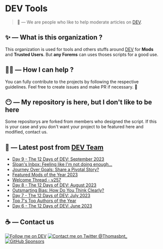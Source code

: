 # DEV Tools

> 🔧 — We are people who like to help moderate articles on [DEV](https://dev.to).

## ✨ — What is this organization ?

This organization is used for tools and others stuffs around [DEV](https://dev.to) for **Mods** and **Trusted Users**. But __any Forems__ can uses thoses scripts for a good use.


## 💪🏼 — How I can help ?

You can fully contribute to the projects by following the respective guidelines. Feel free to create issues and make PR if necessary. 🎉

## 😶 — My repository is here, but I don't like to be here

Some repositorys are forked from members who designed the script. If this is your case and you don't want your project to be featured here and modified, contact us.

## 📝 — Latest post from [DEV Team](https://dev.to/devteam)

<!-- BLOG-POST-LIST:START -->
- [Day 9 - The 12 Days of DEV: September 2023](https://dev.to/devteam/day-9-the-12-days-of-dev-september-2023-44ag)
- [Sloan&#39;s Inbox: Feeling like I&#39;m not doing enough...](https://dev.to/devteam/sloans-inbox-feeling-like-im-not-doing-enough-3b4a)
- [Journey Over Goals: Share a Pivotal Story?](https://dev.to/devteam/journey-over-goals-share-a-pivotal-story-5ai5)
- [Featured Mods of the Year 2023](https://dev.to/devteam/featured-mods-of-the-year-2023-4726)
- [Welcome Thread - v257](https://dev.to/devteam/welcome-thread-v258-5f23)
- [Day 8 - The 12 Days of DEV: August 2023](https://dev.to/devteam/day-8-the-12-days-of-dev-august-2023-9p4)
- [Outsmarting Bias: How Do You Think Clearly?](https://dev.to/devteam/outsmarting-bias-how-do-you-think-clearly-2971)
- [Day 7 - The 12 Days of DEV: July 2023](https://dev.to/devteam/day-7-the-12-days-of-dev-july-2023-11a4)
- [Top 7&#39;s Top Authors of the Year](https://dev.to/devteam/top-7s-top-authors-of-the-year-120m)
- [Day 6 - The 12 Days of DEV: June 2023](https://dev.to/devteam/day-6-the-12-days-of-dev-june-2023-3kam)
<!-- BLOG-POST-LIST:END -->


## ☕ — Contact us

[![Follow me on DEV](https://img.shields.io/badge/dev.to-%2308090A.svg?&style=for-the-badge&logo=dev.to&logoColor=white&alt=devto)](https://dev.to/thomasbnt)
[![Contact me on Twitter @Thomasbnt_](https://img.shields.io/badge/Contact%20me%20on%20Twitter-%231DA1F2.svg?&style=for-the-badge&logo=twitter&logoColor=white&alt=twitter)](https://twitter.com/messages/1142357270-1142357270?text=Hello,%20I%20contact%20you%20from%20devtotools%20&recipient_id=1142357270) [![GitHub Sponsors](https://img.shields.io/badge/Sponsor%20me-%23EA54AE.svg?&style=for-the-badge&logo=github-sponsors&logoColor=white)](https://github.com/sponsors/thomasbnt)


